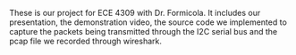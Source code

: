 These is our project for ECE 4309 with Dr. Formicola. It includes our presentation, the demonstration video, the source code we implemented to capture the packets being transmitted through the I2C serial bus and the pcap file we recorded through wireshark.
